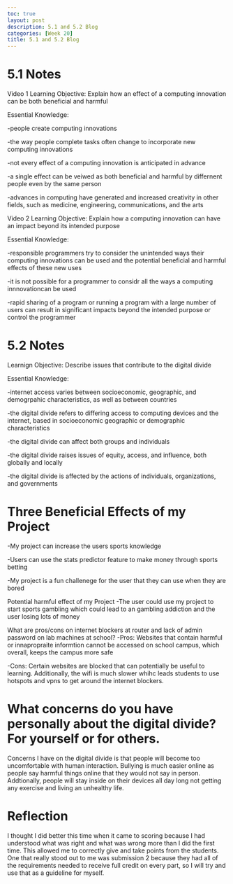 ```yaml
---
toc: true
layout: post
description: 5.1 and 5.2 Blog
categories: [Week 20]
title: 5.1 and 5.2 Blog
---
```


# 5.1 Notes
Video 1
Learning Objective: Explain how an effect of a computing innovation can be both beneficial and harmful

Essential Knowledge:

-people create computing innovations

-the way people complete tasks often change to incorporate new computing innovations

-not every effect of a computing innovation is anticipated in advance

-a single effect can be veiwed as both beneficial and harmful by differnent people even by the same person

-advances in computing have generated and increased creativity in other fields, such as medicine, engineering, communications, and the arts

Video 2
Learning Objective: Explain how a computing innovation can have an impact beyond its intended purpose

Essential Knowledge:

-responsible programmers try to consider the unintended ways their computing innovations can be used and the potential beneficial and harmful effects of these new uses

-it is not possible for a programmer to considr all the ways a computing innnovationcan be used

-rapid sharing of a program or running a program with a large number of users can result in significant impacts beyond the intended purpose or control the programmer

# 5.2 Notes
Learnign Objective: Describe issues that contribute to the digital divide

Essential Knowledge:

-internet access varies between socioeconomic, geographic, and demogrpahic characteristics, as well as between countries

-the digital divide refers to differing access to computing devices and the internet, based in socioeconomic geographic or demographic characteristics

-the digital divide can affect both groups and individuals

-the digital divide raises issues of equity, access, and influence, both globally and locally

-the digital divide is affected by the actions of individuals, organizations, and governments

# Three Beneficial Effects of my Project
-My project can increase the users sports knowledge

-Users can use the stats predictor feature to make money through sports betting

-My project is a fun challenege for the user that they can use when they are bored

Potential harmful effect of my Project
-The user could use my project to start sports gambling which could lead to an gambling addiction and the user losing lots of money

What are pros/cons on internet blockers at router and lack of admin password on lab machines at school?
-Pros: Websites that contain harmful or innapropraite informtion cannot be accessed on school campus, which overall, keeps the campus more safe

-Cons: Certain websites are blocked that can potentially be useful to learning. Additionally, the wifi is much slower whihc leads students to use hotspots and vpns to get around the internet blockers.

# What concerns do you have personally about the digital divide? For yourself or for others.
Concerns I have on the digital divide is that people will become too uncomfortable with human interaction. Bullying is much easier online as people say harmful things online that they would not say in person. Addtionally, people will stay inside on their devices all day long not getting any exercise and living an unhealthy life.

# Reflection
I thought I did better this time when it came to scoring because I had understood what was right and what was wrong more than I did the first time. This allowed me to correctly give and take points from the students. One that really stood out to me was submission 2 because they had all of the requirements needed to receive full credit on every part, so I will try and use that as a guideline for myself. 